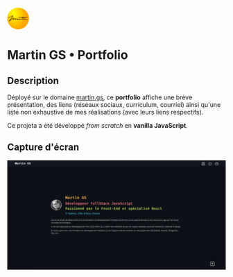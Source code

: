 ![logo](./doc/martings-logo.png)

# Martin GS • Portfolio

## Description

Déployé sur le domaine [martin.gs](https://martin.gs), ce **portfolio** affiche une brève présentation, des liens (réseaux sociaux, curriculum, courriel) ainsi qu'une liste non exhaustive de mes réalisations (avec leurs liens respectifs).

Ce projeta a été développé *from scratch* en **vanilla JavaScript**.

## Capture d'écran

![preview](./doc/preview.png)
